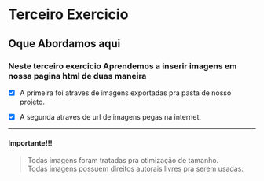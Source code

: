 # Terceiro Exercicio

## Oque Abordamos aqui

### Neste terceiro exercicio Aprendemos a inserir imagens em nossa pagina html de duas maneira

- [x] A primeira foi atraves de imagens exportadas pra pasta de nosso projeto.

- [x] A segunda atraves de url de imagens pegas na internet.
<hr>

 #### Importante!!!
 > Todas imagens foram tratadas pra otimização de tamanho. <br>
 > Todas imagens possuem direitos autorais livres pra serem usadas.